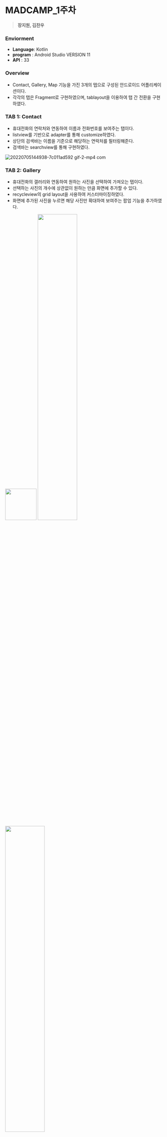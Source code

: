 # **MADCAMP_1주차**
> **장지원, 김찬우**


### **Enviorment**
- **Language**: Kotlin
- **program** : Android Studio VERSION 11 
- **API** : 33

### **Overview**
- Contact, Gallery, Map 기능을 가진 3개의 탭으로 구성된 안드로이드 어플리케이션이다.   
- 각각의 탭은 Fragment로 구현하였으며, tablayout을 이용하여 탭 간 전환을 구현하였다.

### **TAB 1: Contact**
- 휴대전화의 연락처와 연동하여 이름과 전화번호를 보여주는 탭이다.
- listview를 기반으로 adapter를 통해 customize하였다.
- 상단의 검색바는 이름을 기준으로 해당하는 연락처를 필터링해준다.
- 검색바는 searchview를 통해 구현하였다.

![20220705144938-7c011ad592 gif-2-mp4 com](https://user-images.githubusercontent.com/83392219/177321506-c55ae5db-56a1-4e8e-bfca-0e3e89a9ac55.gif)


### **TAB 2: Gallery**
- 휴대전화의 갤러리와 연동하여 원하는 사진을 선택하여 가져오는 탭이다.
- 선택하는 사진의 개수에 상관없이 원하는 만큼 화면에 추가할 수 있다.
- recycleview의 grid layout을 사용하여 커스터마이징하였다.
- 화면에 추가된 사진을 누르면 해당 사진만 확대하여 보여주는 팝업 기능을 추가하였다.

<img src="https://user-images.githubusercontent.com/83392219/177326069-2825d887-976f-4fa3-8f55-214be9b27daa.jpg" width="100" height="100">

<img src="https://user-images.githubusercontent.com/83392219/177326150-435cb73a-eed7-4b41-ba19-0054198b2de1.jpg" width="50%" height="50%">

<img src="https://user-images.githubusercontent.com/83392219/177326246-14d4d2af-9b66-45ba-bd60-0f8d8b8fc619.jpg" width="50%" height="50%">

<img src="https://user-images.githubusercontent.com/83392219/177326303-0b201b23-9e58-450c-8a34-b87a5cf72c15.jpg" width="50%" height="50%">


### **TAB 3: Map**
- Naver Map API를 연동하여 지도를 보여준다.
- 현재 위치를 지도 상에 나타내고 마커로 표시하였다.
- 지도에서 새로운 위치를 클릭할 때마다 바뀌는 경도, 위도, 주소 값을 구하였고 이것을 마커와 토스트 메시지로 표시하였다.

<img src="https://user-images.githubusercontent.com/83392219/177326420-a48e0175-703e-40a4-818c-84b24136d7f7.jpg" width="50%" height="50%">

<img src="https://user-images.githubusercontent.com/83392219/177326452-f0892040-1adb-453b-9e43-75a1991e3782.jpg" width="50%" height="50%">



### **UI** ###
- 애플리케이션 아이콘 변경
- 탭 레이아웃의 각 탭을 아이콘으로 변경
-  


### **Error Handling** ###
- 처음에는 Activity에서 3개의 Tab을 intent로 연결하여 구현했으나 Activity의 동작이 무거워서 애뮬레이터가 갑자기 중단되는 상황이 발생하였다. 그래서 각 탭을 Fragment로 바꿨다.

- 
